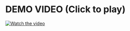 # DEMO VIDEO (Click to play)
[![Watch the video](https://img.youtube.com/vi/IFmtBkKI_MQ/maxresdefault.jpg)](https://www.youtube.com/watch?v=IFmtBkKI_MQ&ab_channel=EricBollar)

